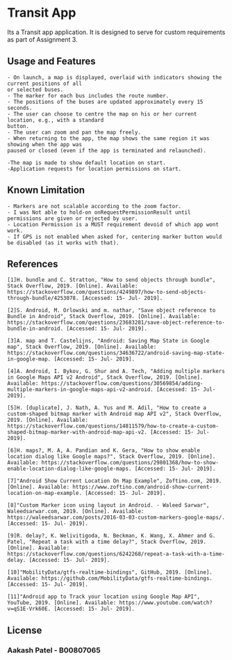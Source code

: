 # Transit App 

Its a Transit app application. It is designed to serve for custom requirements as part of Assignment 3.

## Usage and Features

    

    - On launch, a map is displayed, overlaid with indicators showing the current positions of all
    or selected buses.
    - The marker for each bus includes the route number.
    - The positions of the buses are updated approximately every 15 seconds.
    - The user can choose to centre the map on his or her current location, e.g., with a standard
    button.
    - The user can zoom and pan the map freely.
    - When returning to the app, the map shows the same region it was showing when the app was
    paused or closed (even if the app is terminated and relaunched).

    -The map is made to show default location on start.
    -Application requests for location permissions on start.
    


## Known Limitation
    
    - Markers are not scalable according to the zoom factor.
    - I was Not able to hold-on onRequestPermissionResult until permissions are given or rejected by user. 
    - Location Permission is a MUST requirement devoid of which app wont work.
    - If GPS is not enabled when asked for, centering marker button would be disabled (as it works with that).

## References

    [1]H. bundle and C. Stratton, "How to send objects through bundle", Stack Overflow, 2019. [Online]. Available: https://stackoverflow.com/questions/4249897/how-to-send-objects-through-bundle/4253078. [Accessed: 15- Jul- 2019].

    [2]S. Android, M. Orlowski and m. nathar, "Save object reference to Bundle in Android", Stack Overflow, 2019. [Online]. Available: https://stackoverflow.com/questions/23683281/save-object-reference-to-bundle-in-android. [Accessed: 15- Jul- 2019].

    [3]A. map and T. Castelijns, "Android: Saving Map State in Google map", Stack Overflow, 2019. [Online]. Available: https://stackoverflow.com/questions/34636722/android-saving-map-state-in-google-map. [Accessed: 15- Jul- 2019].

    [4]A. Android, I. Bykov, G. Shur and A. Tech, "Adding multiple markers in Google Maps API v2 Android", Stack Overflow, 2019. [Online]. Available: https://stackoverflow.com/questions/30569854/adding-multiple-markers-in-google-maps-api-v2-android. [Accessed: 15- Jul- 2019].

    [5]H. [duplicate], J. Nath, A. Yus and M. Adil, "How to create a custom-shaped bitmap marker with Android map API v2", Stack Overflow, 2019. [Online]. Available: https://stackoverflow.com/questions/14811579/how-to-create-a-custom-shaped-bitmap-marker-with-android-map-api-v2. [Accessed: 15- Jul- 2019].

    [6]H. maps?, M. A, A. Pandian and K. Gera, "How to show enable location dialog like Google maps?", Stack Overflow, 2019. [Online]. Available: https://stackoverflow.com/questions/29801368/how-to-show-enable-location-dialog-like-google-maps. [Accessed: 15- Jul- 2019].

    [7]"Android Show Current Location On Map Example", Zoftino.com, 2019. [Online]. Available: https://www.zoftino.com/android-show-current-location-on-map-example. [Accessed: 15- Jul- 2019].

    [8]"Custom Marker icon using layout in Android. · Waleed Sarwar", Waleedsarwar.com, 2019. [Online]. Available: https://waleedsarwar.com/posts/2016-03-03-custom-markers-google-maps/. [Accessed: 15- Jul- 2019].

    [9]R. delay?, K. Welivitigoda, N. Beckman, K. Wang, X. Ahmer and G. Patel, "Repeat a task with a time delay?", Stack Overflow, 2019. [Online]. Available: https://stackoverflow.com/questions/6242268/repeat-a-task-with-a-time-delay. [Accessed: 15- Jul- 2019].

    [10]"MobilityData/gtfs-realtime-bindings", GitHub, 2019. [Online]. Available: https://github.com/MobilityData/gtfs-realtime-bindings. [Accessed: 15- Jul- 2019].

    [11]"Android app to Track your location using Google Map API", YouTube, 2019. [Online]. Available: https://www.youtube.com/watch?v=qS1E-Vrk60E. [Accessed: 15- Jul- 2019].


## License
### Aakash Patel - B00807065

